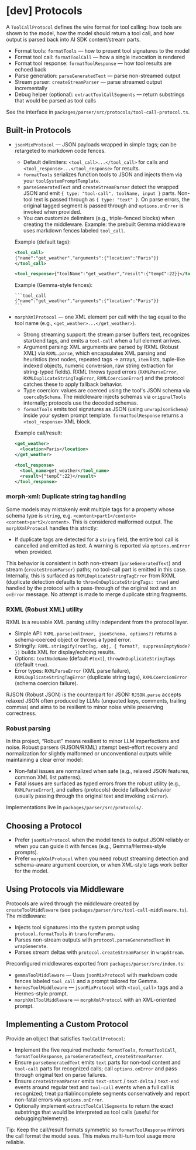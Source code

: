 # [dev] Protocols

A `ToolCallProtocol` defines the wire format for tool calling: how tools are shown to the model, how the model should return a tool call, and how output is parsed back into AI SDK content/stream parts.

- Format tools: `formatTools` — how to present tool signatures to the model
- Format tool call: `formatToolCall` — how a single invocation is rendered
- Format tool response: `formatToolResponse` — how tool results are echoed back
- Parse generation: `parseGeneratedText` — parse non-streamed output
- Stream parser: `createStreamParser` — parse streamed output incrementally
- Debug helper (optional): `extractToolCallSegments` — return substrings that would be parsed as tool calls

See the interface in `packages/parser/src/protocols/tool-call-protocol.ts`.

## Built-in Protocols

- `jsonMixProtocol` — JSON payloads wrapped in simple tags; can be retargeted to markdown code fences.
  - Default delimiters: `<tool_call>...</tool_call>` for calls and `<tool_response>...</tool_response>` for results.
  - `formatTools` serializes function tools to JSON and injects them via your `toolSystemPromptTemplate`.
  - `parseGeneratedText` and `createStreamParser` detect the wrapped JSON and emit `{ type: "tool-call", toolName, input }` parts. Non-tool text is passed through as `{ type: "text" }`. On parse errors, the original tagged segment is passed through and `options.onError` is invoked when provided.
  - You can customize delimiters (e.g., triple-fenced blocks) when creating the middleware. Example: the prebuilt Gemma middleware uses markdown fences labeled `tool_call`.

  Example (default tags):

  ```xml
  <tool_call>
  {"name":"get_weather","arguments":{"location":"Paris"}}
  </tool_call>

  <tool_response>{"toolName":"get_weather","result":{"tempC":22}}</tool_response>
  ```

  Example (Gemma-style fences):

  ````text
  ```tool_call
  {"name":"get_weather","arguments":{"location":"Paris"}}
  ```
  ````

- `morphXmlProtocol` — one XML element per call with the tag equal to the tool name (e.g., `<get_weather>...</get_weather>`).
  - Strong streaming support: the stream parser buffers text, recognizes start/end tags, and emits a `tool-call` when a full element arrives.
  - Argument parsing: XML arguments are parsed by RXML (Robust XML) via `RXML.parse`, which encapsulates XML parsing and heuristics (text nodes, repeated tags → arrays, `item` lists, tuple-like indexed objects, numeric conversion, raw string extraction for string-typed fields). RXML throws typed errors (`RXMLParseError`, `RXMLDuplicateStringTagError`, `RXMLCoercionError`) and the protocol catches these to apply fallback behavior.
  - Type coercion: values are coerced using the tool's JSON schema via `coerceBySchema`. The middleware injects schemas via `originalTools` internally; protocols use the decoded schemas.
  - `formatTools` emits tool signatures as JSON (using `unwrapJsonSchema`) inside your system prompt template. `formatToolResponse` returns a `<tool_response>` XML block.

  Example call/result:

  ```xml
  <get_weather>
    <location>Paris</location>
  </get_weather>

  <tool_response>
    <tool_name>get_weather</tool_name>
    <result>{"tempC":22}</result>
  </tool_response>
  ```

### morph-xml: Duplicate string tag handling

Some models may mistakenly emit multiple tags for a property whose schema type is `string`, e.g. `<content>part1</content><content>part2</content>`. This is considered malformed output. The `morphXmlProtocol` handles this strictly:

- If duplicate tags are detected for a `string` field, the entire tool call is cancelled and emitted as text. A warning is reported via `options.onError` when provided.

This behavior is consistent in both non-stream (`parseGeneratedText`) and stream (`createStreamParser`) paths; no tool-call part is emitted in this case. Internally, this is surfaced as `RXMLDuplicateStringTagError` from RXML (duplicate detection defaults to `throwOnDuplicateStringTags: true`) and handled by the protocol with a pass-through of the original text and an `onError` message. No attempt is made to merge duplicate string fragments.

### RXML (Robust XML) utility

RXML is a reusable XML parsing utility independent from the protocol layer.

- Simple API: `RXML.parse(xmlInner, jsonSchema, options?)` returns a schema-coerced object or throws a typed error.
- Stringify: `RXML.stringify(rootTag, obj, { format?, suppressEmptyNode? })` builds XML for display/echoing results.
- Options: `textNodeName` (default `#text`), `throwOnDuplicateStringTags` (default `true`).
- Error types: `RXMLParseError` (XML parse failure), `RXMLDuplicateStringTagError` (duplicate string tags), `RXMLCoercionError` (schema coercion failure).

RJSON (Robust JSON) is the counterpart for JSON: `RJSON.parse` accepts relaxed JSON often produced by LLMs (unquoted keys, comments, trailing commas) and aims to be resilient to minor noise while preserving correctness.

### Robust parsing

In this project, “Robust” means resilient to minor LLM imperfections and noise. Robust parsers (RJSON/RXML) attempt best-effort recovery and normalization for slightly malformed or unconventional outputs while maintaining a clear error model:

- Non-fatal issues are normalized when safe (e.g., relaxed JSON features, common XML list patterns).
- Fatal issues are surfaced as typed errors from the robust utility (e.g., `RXMLParseError`), and callers (protocols) decide fallback behavior (usually passing through the original text and invoking `onError`).

Implementations live in `packages/parser/src/protocols/`.

## Choosing a Protocol

- Prefer `jsonMixProtocol` when the model tends to output JSON reliably or when you can guide it with fences (e.g., Gemma/Hermes-style prompts).
- Prefer `morphXmlProtocol` when you need robust streaming detection and schema-aware argument coercion, or when XML-style tags work better for the model.

## Using Protocols via Middleware

Protocols are wired through the middleware created by `createToolMiddleware` (see `packages/parser/src/tool-call-middleware.ts`). The middleware:

- Injects tool signatures into the system prompt using `protocol.formatTools` in `transformParams`.
- Parses non-stream outputs with `protocol.parseGeneratedText` in `wrapGenerate`.
- Parses stream deltas with `protocol.createStreamParser` in `wrapStream`.

Preconfigured middlewares exported from `packages/parser/src/index.ts`:

- `gemmaToolMiddleware` — Uses `jsonMixProtocol` with markdown code fences labeled `tool_call` and a prompt tailored for Gemma.
- `hermesToolMiddleware` — `jsonMixProtocol` with `<tool_call>` tags and a Hermes-style prompt.
- `morphXmlToolMiddleware` — `morphXmlProtocol` with an XML-oriented prompt.

## Implementing a Custom Protocol

Provide an object that satisfies `ToolCallProtocol`:

- Implement the five required methods: `formatTools`, `formatToolCall`, `formatToolResponse`, `parseGeneratedText`, `createStreamParser`.
- Ensure `parseGeneratedText` emits `text` parts for non-tool content and `tool-call` parts for recognized calls; call `options.onError` and pass through original text on parse failures.
- Ensure `createStreamParser` emits `text-start` / `text-delta` / `text-end` events around regular text and `tool-call` events when a full call is recognized; treat partial/incomplete segments conservatively and report non-fatal errors via `options.onError`.
- Optionally implement `extractToolCallSegments` to return the exact substrings that would be interpreted as tool calls (useful for debugging/telemetry).

Tip: Keep the call/result formats symmetric so `formatToolResponse` mirrors the call format the model sees. This makes multi-turn tool usage more reliable.
